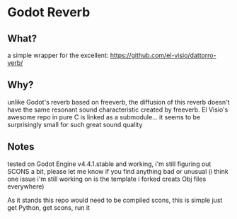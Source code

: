# Godot Reverb

## What?

a simple wrapper for the excellent:
https://github.com/el-visio/dattorro-verb/

## Why?

unlike Godot's reverb based on freeverb, the diffusion of this reverb doesn't have the same resonant sound characteristic created by freeverb. El Visio's awesome repo in pure C is linked as a submodule... it seems to be surprisingly small for such great sound quality

## Notes

tested on Godot Engine v4.4.1.stable and working, i'm still figuring out SCONS a bit, please let me know if you find anything bad or unusual (i think one issue i'm still working on is the template i forked creats Obj files everywhere)

As it stands this repo would need to be compiled scons, this is simple just get Python, get scons, run it
